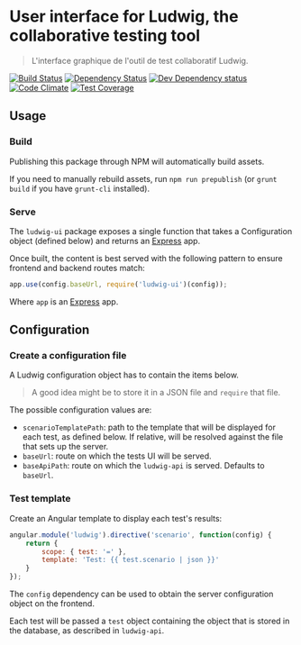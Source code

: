User interface for Ludwig, the collaborative testing tool
=========================================================

> L'interface graphique de l'outil de test collaboratif Ludwig.


[![Build Status](https://secure.travis-ci.org/sgmap/ludwig-ui.svg)](http://travis-ci.org/sgmap/ludwig-ui)
[![Dependency Status](https://david-dm.org/sgmap/ludwig-ui.svg)](https://david-dm.org/sgmap/ludwig-ui)
[![Dev Dependency status](https://david-dm.org/sgmap/ludwig-ui/dev-status.svg)](https://david-dm.org/sgmap/ludwig-ui#info=devDependencies&view=table)
[![Code Climate](https://codeclimate.com/github/sgmap/ludwig-ui/badges/gpa.svg)](https://codeclimate.com/github/sgmap/ludwig-ui)
[![Test Coverage](https://codeclimate.com/github/sgmap/ludwig-ui/badges/coverage.svg)](https://codeclimate.com/github/sgmap/ludwig-ui)


Usage
-----

### Build

Publishing this package through NPM will automatically build assets.

If you need to manually rebuild assets, run `npm run prepublish` (or `grunt build` if you have `grunt-cli` installed).

### Serve

The `ludwig-ui` package exposes a single function that takes a Configuration object (defined below) and returns an [Express](http://expressjs.com) app.

Once built, the content is best served with the following pattern to ensure frontend and backend routes match:

```javascript
app.use(config.baseUrl, require('ludwig-ui')(config));
```

Where `app` is an [Express](http://expressjs.com) app.


Configuration
-------------

### Create a configuration file

A Ludwig configuration object has to contain the items below.

> A good idea might be to store it in a JSON file and `require` that file.

The possible configuration values are:

- `scenarioTemplatePath`: path to the template that will be displayed for each test, as defined below. If relative, will be resolved against the file that sets up the server.
- `baseUrl`: route on which the tests UI will be served.
- `baseApiPath`: route on which the `ludwig-api` is served. Defaults to `baseUrl`.

### Test template

Create an Angular template to display each test's results:

```javascript
angular.module('ludwig').directive('scenario', function(config) {
    return {
        scope: { test: '=' },
        template: 'Test: {{ test.scenario | json }}'
    }
});
```

The `config` dependency can be used to obtain the server configuration object on the frontend.

Each test will be passed a `test` object containing the object that is stored in the database, as described in `ludwig-api`.
